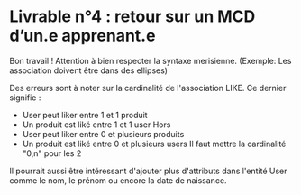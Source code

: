 # Livrable n°4 : retour sur un MCD d’un.e apprenant.e

Bon travail !
Attention à bien respecter la syntaxe merisienne. (Exemple: Les association doivent être dans des ellipses)

Des erreurs sont à noter sur la cardinalité de l'association LIKE. Ce dernier signifie :
- User peut liker entre 1 et 1 produit
- Un produit est liké entre 1 et 1 user
Hors
- User peut liker entre 0 et plusieurs produits
- Un produit est liké entre 0 et plusieurs users
Il faut mettre la cardinalité "0,n" pour les 2

Il pourrait aussi être intéressant d'ajouter plus d'attributs dans l'entité User comme le nom, le prénom ou encore la date de naissance.
